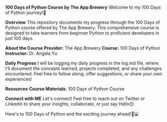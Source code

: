 **100 Days of Python Course by The App Brewery**
Welcome to my 100 Days of Python journey!🚀

**Overview**
This repository documents my progress through the 100 Days of Python course offered by The App Brewery. This comprehensive course is designed to take learners from beginner Python to proficient developers in just 100 days.

**About the Course**
**Provider:** The App Brewery
**Course:** 100 Days of Python
**Instructor:** Dr. Angela Yu

**Daily Progress**
I will be logging my daily progress in the log.md file, where I'll document the concepts learned, projects completed, and any challenges encountered. Feel free to follow along, offer suggestions, or share your own experiences!

**Resources**
**Course Materials**: 100 Days of Python Course

**Connect with ME**
Let's connect! Feel free to reach out on Twitter or Linkedin to share your insights, collaborate, or just say Hello😊.

Here's to 100 Days of Python and the exciting journey ahead!🐍💻
